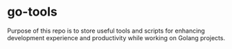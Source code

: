 # go-tools

Purpose of this repo is to store useful tools and scripts for enhancing development experience and productivity while working on Golang projects.
